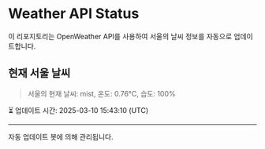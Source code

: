 
# Weather API Status

이 리포지토리는 OpenWeather API를 사용하여 서울의 날씨 정보를 자동으로 업데이트합니다.

## 현재 서울 날씨
> 서울의 현재 날씨: mist, 온도: 0.76°C, 습도: 100%

⏳ 업데이트 시간: 2025-03-10 15:43:10 (UTC)

---
자동 업데이트 봇에 의해 관리됩니다.
